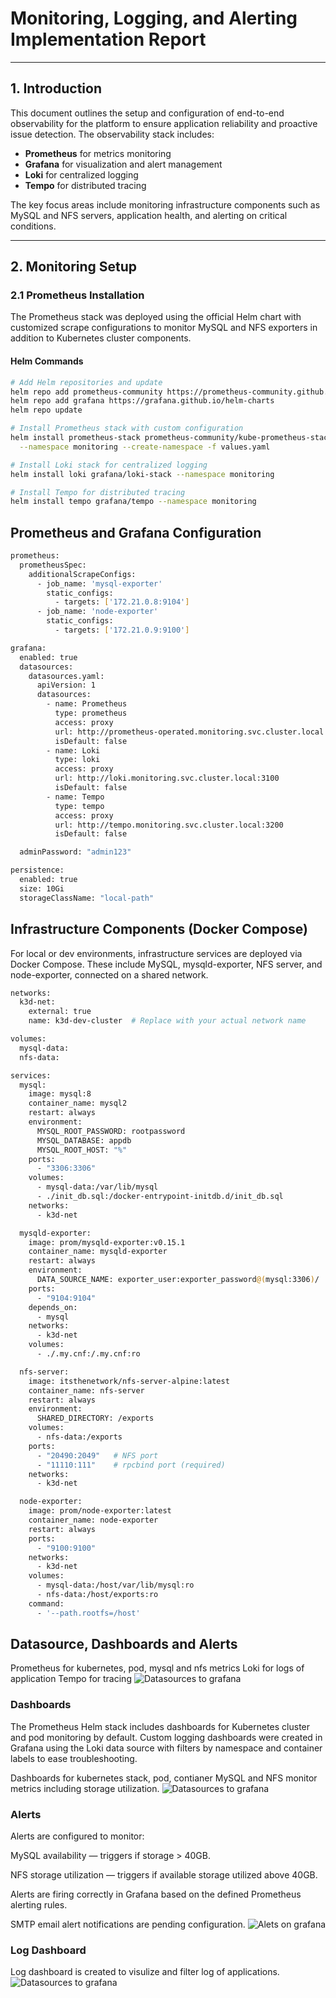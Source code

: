 # Monitoring, Logging, and Alerting Implementation Report

---

## 1. Introduction

This document outlines the setup and configuration of end-to-end observability for the platform to ensure application reliability and proactive issue detection. The observability stack includes:

- **Prometheus** for metrics monitoring
- **Grafana** for visualization and alert management
- **Loki** for centralized logging
- **Tempo** for distributed tracing

The key focus areas include monitoring infrastructure components such as MySQL and NFS servers, application health, and alerting on critical conditions.

---

## 2. Monitoring Setup

### 2.1 Prometheus Installation

The Prometheus stack was deployed using the official Helm chart with customized scrape configurations to monitor MySQL and NFS exporters in addition to Kubernetes cluster components.

#### Helm Commands

```bash
# Add Helm repositories and update
helm repo add prometheus-community https://prometheus-community.github.io/helm-charts
helm repo add grafana https://grafana.github.io/helm-charts
helm repo update

# Install Prometheus stack with custom configuration
helm install prometheus-stack prometheus-community/kube-prometheus-stack \
  --namespace monitoring --create-namespace -f values.yaml

# Install Loki stack for centralized logging
helm install loki grafana/loki-stack --namespace monitoring

# Install Tempo for distributed tracing
helm install tempo grafana/tempo --namespace monitoring
```
## Prometheus and Grafana Configuration
```bash
prometheus:
  prometheusSpec:
    additionalScrapeConfigs:
      - job_name: 'mysql-exporter'
        static_configs:
          - targets: ['172.21.0.8:9104']
      - job_name: 'node-exporter'
        static_configs:
          - targets: ['172.21.0.9:9100']

grafana:
  enabled: true
  datasources:
    datasources.yaml:
      apiVersion: 1
      datasources:
        - name: Prometheus
          type: prometheus
          access: proxy
          url: http://prometheus-operated.monitoring.svc.cluster.local:9090
          isDefault: false
        - name: Loki
          type: loki
          access: proxy
          url: http://loki.monitoring.svc.cluster.local:3100
          isDefault: false
        - name: Tempo
          type: tempo
          access: proxy
          url: http://tempo.monitoring.svc.cluster.local:3200
          isDefault: false

  adminPassword: "admin123"

persistence:
  enabled: true
  size: 10Gi
  storageClassName: "local-path"
```
## Infrastructure Components (Docker Compose)
For local or dev environments, infrastructure services are deployed via Docker Compose. These include MySQL, mysqld-exporter, NFS server, and node-exporter, connected on a shared network.
```bash
networks:
  k3d-net:
    external: true
    name: k3d-dev-cluster  # Replace with your actual network name

volumes:
  mysql-data:
  nfs-data:

services:
  mysql:
    image: mysql:8
    container_name: mysql2
    restart: always
    environment:
      MYSQL_ROOT_PASSWORD: rootpassword
      MYSQL_DATABASE: appdb
      MYSQL_ROOT_HOST: "%"
    ports:
      - "3306:3306"
    volumes:
      - mysql-data:/var/lib/mysql
      - ./init_db.sql:/docker-entrypoint-initdb.d/init_db.sql
    networks:
      - k3d-net

  mysqld-exporter:
    image: prom/mysqld-exporter:v0.15.1
    container_name: mysqld-exporter
    restart: always
    environment:
      DATA_SOURCE_NAME: exporter_user:exporter_password@(mysql:3306)/
    ports:
      - "9104:9104"
    depends_on:
      - mysql
    networks:
      - k3d-net
    volumes:
      - ./.my.cnf:/.my.cnf:ro

  nfs-server:
    image: itsthenetwork/nfs-server-alpine:latest
    container_name: nfs-server
    restart: always
    environment:
      SHARED_DIRECTORY: /exports
    volumes:
      - nfs-data:/exports
    ports:
      - "20490:2049"   # NFS port
      - "11110:111"    # rpcbind port (required)
    networks:
      - k3d-net

  node-exporter:
    image: prom/node-exporter:latest
    container_name: node-exporter
    restart: always
    ports:
      - "9100:9100"
    networks:
      - k3d-net
    volumes:
      - mysql-data:/host/var/lib/mysql:ro
      - nfs-data:/host/exports:ro
    command:
      - '--path.rootfs=/host'
```
## Datasource, Dashboards and Alerts
Prometheus for kubernetes, pod, mysql and nfs metrics
Loki for logs of application 
Tempo for tracing
![Datasources to grafana](../images/datasource.png)

### Dashboards
The Prometheus Helm stack includes dashboards for Kubernetes cluster and pod monitoring by default.
Custom logging dashboards were created in Grafana using the Loki data source with filters by namespace and container labels to ease troubleshooting.

Dashboards for kubernetes stack, pod, contianer MySQL and NFS monitor metrics including storage utilization.
![Datasources to grafana](../images/kubernetes.png)
### Alerts

Alerts are configured to monitor:

MySQL availability — triggers if storage > 40GB.

NFS storage utilization — triggers if available storage utilized above 40GB.

Alerts are firing correctly in Grafana based on the defined Prometheus alerting rules.

SMTP email alert notifications are pending configuration.
![Alets on grafana](../images/nfs-alert.png)

### Log Dashboard
Log dashboard is created to visulize and filter log of applications.
![Datasources to grafana](../images/log.png)
